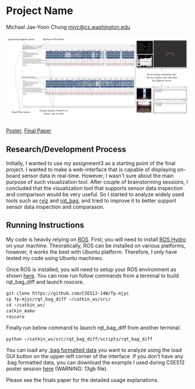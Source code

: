 Project Name
===============
Michael Jae-Yoon Chung mjyc@cs.washington.edu

![Overview](overview.png)

[Poster](https://github.com/CSE512-14W/fp-mjyc/raw/gh-pages/final/poster-mjyc.pdf),
[Final Paper](https://github.com/CSE512-14W/fp-mjyc/gh-pages/master/final/paper-mjyc.pdf)

## Research/Development Process
Initially, I wanted to use my assignment3 as a starting point of the final project.  I wanted to make a web-interface that is capable of displaying on-board sensor data in real-time.  However, I wasn't sure about the main purpose of such visualization tool.  After couple of brainstorming sessions, I concluded that the visualization tool that supports sensor data inspection and comparison would be very useful.  So I started to analyze widely used tools such as [rviz](http://wiki.ros.org/rviz) and [rqt_bag](http://wiki.ros.org/rqt_bag), and tried to improve it to better support sensor data inspection and comparason.

## Running Instructions

My code is heavily relying on [ROS](http://ros.org/).  First, you will need to install [ROS Hydro](http://wiki.ros.org/hydro/Installation) on your machine.  Theoratically, ROS can be installed on various platforms, however, it works the best with Ubuntu platform.  Therefore, I only have tested my code using Ubuntu machines.

Once ROS is installed, you will need to setup your ROS environment as shown [here](http://wiki.ros.org/ROS/Tutorials/InstallingandConfiguringROSEnvironment).  You can now run follow commands from a terminal to build rqt_bag_diff and launch roscore.

```
git clone https://github.com/CSE512-14W/fp-mjyc
cp fp-mjyc/rqt_bag_diff ~/catkin_ws/src/
cd ~/catkin_ws/
catkin_make
roscore
```

Finally run below command to launch rqt_bag_diff from another terminal.

```
python ~/catkin_ws/src/rqt_bag_diff/scripts/rqt_bag_diff
```

You can load any [.bag formatted data](http://wiki.ros.org/Bags) you want to analyze using the load GUI button on the upper-left corner of the interface.  If you don't have any .bag formatted data, you can download the example I used during CSE512 poster session [here](http://www.cs.washington.edu/homes/mjyc/shared/cse512-final/test_data2_rerecorded.bag) (WARNING: 13gb file).

Please see the finals paper for the detailed usage explanations.